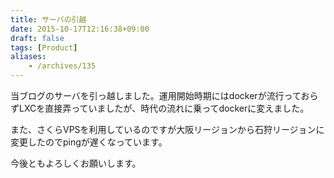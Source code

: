 ```yaml
---
title: サーバの引越
date: 2015-10-17T12:16:38+09:00
draft: false
tags: [Product]
aliases:
    - /archives/135
---
```


当ブログのサーバを引っ越しました。運用開始時期にはdockerが流行っておらずLXCを直接弄っていましたが、時代の流れに乗ってdockerに変えました。



また、さくらVPSを利用しているのですが大阪リージョンから石狩リージョンに変更したのでpingが遅くなっています。



今後ともよろしくお願いします。

